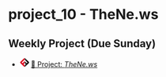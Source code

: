 # project_10 - TheNe.ws

## Weekly Project (Due Sunday)
- ![FSA](/logo.png) [🔬 Project: *TheNe.ws*](https://learn.fullstackacademy.com/workshop/5e8474b9936cb6000447f3a3/landing)
